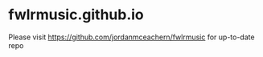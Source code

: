 # fwlrmusic.github.io
Please visit https://github.com/jordanmceachern/fwlrmusic for up-to-date repo
